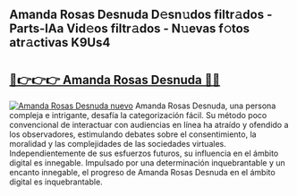 ## Amanda Rosas Desnuda D𝚎sn𝚞dos filtr𝚊dos - Parts-lAa Vid𝚎os filtr𝚊dos - N𝚞evas f𝚘tos atr𝚊ctivas K9Us4

# <h2><a href="http://mb2x29x.tromn.icu/?c=Amanda+Rosas+Desnuda">🔗👉👉👉 Amanda Rosas Desnuda 🔗🔗</a></h2>

[![Amanda Rosas Desnuda nuevo](https://i.imgur.com/pEAQMta.gif)](http://mb2x29x.tromn.icu/?c=Amanda+Rosas+Desnuda)
Amanda Rosas Desnuda, una persona compleja e intrigante, desafía la categorización fácil. Su método poco convencional de interactuar con audiencias en línea ha atraído y ofendido a los observadores, estimulando debates sobre el consentimiento, la moralidad y las complejidades de las sociedades virtuales. Independientemente de sus esfuerzos futuros, su influencia en el ámbito digital es innegable. Impulsado por una determinación inquebrantable y un encanto innegable, el progreso de Amanda Rosas Desnuda en el ámbito digital es inquebrantable.
